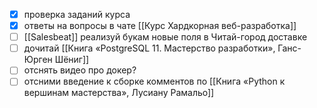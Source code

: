 - [x] проверка заданий курса
- [x] ответы на вопросы в чате [[Курс Хардкорная веб-разработка]]
- [ ] [[Salesbeat]] реализуй букам новые поля в Читай-город доставке
- [ ] дочитай [[Книга «PostgreSQL 11. Мастерство разработки», Ганс-Юрген Шёниг]]
- [ ] отснять видео про докер?
- [ ] отсними введение к сборке комментов по [[Книга «Python к вершинам мастерства»,  Лусиану Рамальо]]
